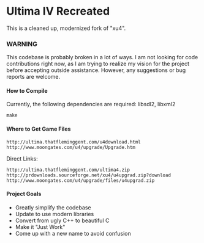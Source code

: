 # Ultima IV Recreated

This is a cleaned up, modernized fork of "xu4".

### WARNING
This codebase is probably broken in a lot of ways.
I am not looking for code contributions right now,
as I am trying to realize my vision for the project
before accepting outside assistance. However, any
suggestions or bug reports are welcome.

#### How to Compile
Currently, the following dependencies are required:
libsdl2, libxml2
```
make
```

#### Where to Get Game Files
```
http://ultima.thatfleminggent.com/u4download.html
http://www.moongates.com/u4/upgrade/Upgrade.htm
```
Direct Links:
```
http://ultima.thatfleminggent.com/ultima4.zip
http://prdownloads.sourceforge.net/xu4/u4upgrad.zip?download
http://www.moongates.com/u4/upgrade/files/u4upgrad.zip
```

#### Project Goals
* Greatly simplify the codebase
* Update to use modern libraries
* Convert from ugly C++ to beautiful C
* Make it "Just Work"
* Come up with a new name to avoid confusion
